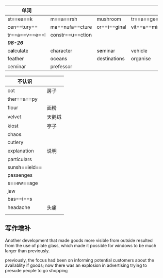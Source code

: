 | 单词           |                  |              |                 |             |                |            |
| -------------- | ---------------- | ------------ | --------------- | ----------- | -------------- | ---------- |
| st==ea==k      | m==a==rsh        | mushroom     | tr==a==ge==d==y | tr==o==uble | ==waste==      | c==areer== |
| cen==tury==    | ma==nufa==cture  | or==i==ginal | vit==a==min     | mo==n==th   | p==e==tr==o==l | di==n==ing |
| tr==a==v==e==l | constr==u==ction |              |                 |             |                |            |
| ***08-26***    |                  |              |                 |             |                |            |
| c**al**culate  | character        | s**e**minar  | vehicle         | beyond      | borrow         |            |
| feather        | oceans           | destinations | organise        |             |                |            |
| ceminar        | prefessor        |              |                 |             |                |            |

| 不认识        |        |
| ------------- | ------ |
| cot           | 房子   |
| ther==a==py   |        |
| flour         | 面粉   |
| velvet        | 天鹅绒 |
| kiost         | 亭子   |
| chaos         |        |
| cutlery       |        |
| explanation   | 说明   |
| particulars   |        |
| sunsh==ield== |        |
| passenges     |        |
| s==ew==age    |        |
| jaw           |        |
| bas==i==s     |        |
| headache      | 头痛   |
|               |        |

## 写作增补

Another development that made goods more visible from outside resulted from the use of plate glass, which made it possible for windows to be much larger than previously.

previously, the focus had been on informing potential customers about the availablity if goods; now there was an explosion in advertising trying to presude people to go shopping